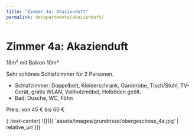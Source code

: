 ```yaml
---
title: "Zimmer 4a: Akazienduft"
permalink: de/apartments/akazienduft/
---
```


# Zimmer 4a: Akazienduft

18m² mit Balkon 10m²

Sehr schönes Schlafzimmer für 2 Personen.

* Schlafzimmer: Doppelbett, Kleiderschrank, Garderobe, Tisch/Stuhl, TV-Gerät, gratis WLAN, Vollholzmöbel, Holböden geölt.  
* Bad: Dusche, WC, Föhn

Preis: von 45 € bis 60 €

{:.text-center}
![]({{ 'assets/images/grundrisse/obergeschoss_4a.jpg' | relative_url }})